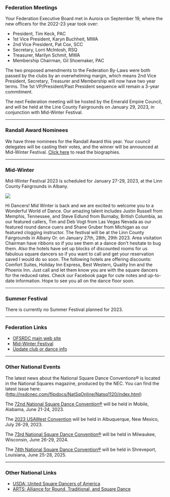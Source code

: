 ### Federation Meetings

Your Federation Executive Board met in Aurora on September 19, where the new officers for the 2022-23 year took over:

* President, Tim Keck, PAC
* 1st Vice President, Karyn Buchheit, MWA
* 2nd Vice President, Pat Cox, SCC
* Secretary, Lorri McIntosh, RSQ
* Treasurer, Marilyn Schmit, MWA
* Membership Chairman, Gil Shoemaker, PAC

The two proposed amendments to the Federation By-Laws were both passed by the clubs by an overwhelming margin, which means 2nd Vice President, Secretary, Treasurer and Membership will now have two year terms.  The 1st VP/President/Past President sequence will remain a 3-year commitment.
 
The next Federation meeting will be hosted by the Emerald Empire Council, and will be held at the Line County Fairgrounds on January 29, 2023, in conjunction with Mid-Winter Festival.

---

### Randall Award Nominees

We have three nominees for the Randall Award this year.  Your council delegates
will be casting their votes, and the winner will be announced at Mid-Winter
Festival.  <a href="/content/2022-10/randall.php">Click here</a> to read
the biographies.

---

### Mid-Winter

Mid-Winter Festival 2023 is scheduled for January 27-29, 2023, at the Linn County Fairgrounds in Albany.

<a href="/content/2022-10/MWF2023-Reg.pdf">
<img class="right" src="/content/2022-10/MWF2023-Reg.png">
</a>

Hi Dancers! Mid Winter is back and we are excited to welcome you to a Wonderful World of Dance.  Our amazing talent includes Justin Russell from Memphis, Tennessee, and Steve Edlund from Burnaby, British Columbia, as our featured callers, Tim and Deb Vogt from Las Vegas Nevada as our featured round dance cuers  and Shane Gruber from Michigan as our featured clogging instructor.  The festival will be at the Linn County Fairgrounds in Albany Or. on January  27th, 28th, 29th 2023. Area visitation Chairman have ribbons so if you see them at a dance don't hesitate to bug them.  Also the hotels have set up blocks of discounted rooms for us fabulous square dancers so if you want to call and get your reservation saved I would do so soon. The following hotels are offering discounts: Comfort Suites, Holiday Inn Express, Best Western, Quality Inn and the Phoenix Inn. Just call and let them know you are with the square dancers for the reduced rates. Check our Facebook page for cute notes and up-to-date information.  Hope to see you all on the dance floor soon.

---

### Summer Festival

There is currently no Summer Festival planned for 2023.

---

### Federation Links

* [OFSRDC main web site](https://squaredance.gen.or.us/)
* [Mid-Winter Festival](https://midwinterfestival.com/)
* [Update club or dance info](https://squaredance.gen.or.us/ClubInfo)

---

### Other National Events

The latest news about the National Square Dance Conventions&reg; is located in the National Squares magazine, produced by the NEC.  You can find the latest issue here: (http://nsdcnec.com/flipdocs/NatSqOnline/Natsq1120/index.html)

The [72nd National Square Dance Convention&reg;](https://www.72nsdc.com/) will be held in Mobile, Alabama, June 21-24, 2023.

The [2023 USAWest Convention](https://www.newmexico.usawest.net/) will be held in Albuquerque, New Mexico, July 26-29, 2023.

The [73rd National Square Dance Convention&reg;](https://www.73nsdc.com/) will be held in Milwaukee, Wisconsin, June 26-29, 2024.

The [74th National Square Dance Convention&reg;](https://www.74nsdc.org/) will be held in Shreveport, Louisiana, June 25-28, 2025.

---

### Other National Links

* [USDA: United Square Dancers of America](https://www.usda.org)
* [ARTS: Alliance for Round, Traditional, and Square Dance](https://www.arts-dance.org)
